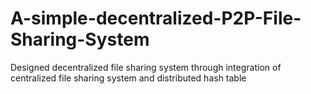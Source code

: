 # A-simple-decentralized-P2P-File-Sharing-System
Designed decentralized file sharing system through integration of centralized file sharing system and distributed hash table
